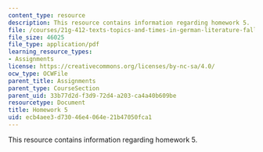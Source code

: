```yaml
---
content_type: resource
description: This resource contains information regarding homework 5.
file: /courses/21g-412-texts-topics-and-times-in-german-literature-fall-2009/ecb4aee3d73046e4064e21b47050fca1_MIT21G_412F09_hw05.pdf
file_size: 46025
file_type: application/pdf
learning_resource_types:
- Assignments
license: https://creativecommons.org/licenses/by-nc-sa/4.0/
ocw_type: OCWFile
parent_title: Assignments
parent_type: CourseSection
parent_uid: 33b77d2d-f3d9-72d4-a203-ca4a40b609be
resourcetype: Document
title: Homework 5
uid: ecb4aee3-d730-46e4-064e-21b47050fca1
---
```

This resource contains information regarding homework 5.